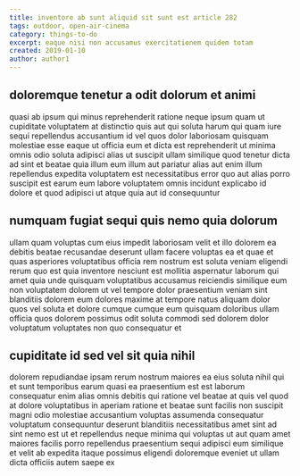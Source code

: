 ```yaml
---
title: inventore ab sunt aliquid sit sunt est article 282
tags: outdoor, open-air-cinema
category: things-to-do
excerpt: eaque nisi non accusamus exercitationem quidem totam
created: 2019-01-10
author: author1
---
```


## doloremque tenetur a odit dolorum et animi

quasi ab ipsum qui minus reprehenderit ratione neque ipsum quam ut cupiditate voluptatem at distinctio quis aut qui soluta harum qui quam iure sequi repellendus accusantium id vel quos dolor laboriosam quisquam molestiae esse eaque ut officia eum et dicta est reprehenderit ut minima omnis odio soluta adipisci alias ut suscipit ullam similique quod tenetur dicta ad sint et beatae quia illum eum illum aut pariatur alias aut enim illum repellendus expedita voluptatem est necessitatibus error quo aut alias porro suscipit est earum eum labore voluptatem omnis incidunt explicabo id dolore et quod adipisci ut atque quia aut id consequuntur

## numquam fugiat sequi quis nemo quia dolorum

ullam quam voluptas cum eius impedit laboriosam velit et illo dolorem ea debitis beatae recusandae deserunt ullam facere voluptas ea et quae et quas asperiores voluptatibus officia rem nostrum est soluta veniam eligendi rerum quo est quia inventore nesciunt est mollitia aspernatur laborum qui amet quia unde quisquam voluptatibus accusamus reiciendis similique eum non voluptatem dolorem ut vel tempore dolor praesentium veniam sint blanditiis dolorem eum dolores maxime at tempore natus aliquam dolor quos vel soluta et dolore cumque cumque eum quisquam doloribus ullam officia quos dolorem possimus odit soluta commodi sed dolorem dolor voluptatum voluptates non quo consequatur et

## cupiditate id sed vel sit quia nihil

dolorem repudiandae ipsam rerum nostrum maiores ea eius soluta nihil qui et sunt temporibus earum quasi ea praesentium est est laborum consequatur enim alias omnis debitis qui ratione vel beatae at quis vel quod at dolore voluptatibus in aperiam ratione et beatae sunt facilis non suscipit magni odio molestiae accusantium voluptas assumenda consequatur voluptatum consequuntur deserunt blanditiis necessitatibus amet sint ad sint nemo est ut et repellendus neque minima qui voluptas ut aut quam amet maiores facilis porro repellendus praesentium sequi adipisci eum similique et velit ab expedita itaque possimus eligendi doloremque eveniet ut ullam dicta officiis autem saepe ex
